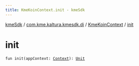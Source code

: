 ```yaml
---
title: KmeKoinContext.init - kmeSdk
---
```


[kmeSdk](../../index.html) / [com.kme.kaltura.kmesdk.di](../index.html) / [KmeKoinContext](index.html) / [init](./init.html)

# init

`fun init(appContext: `[`Context`](https://developer.android.com/reference/android/content/Context.html)`): `[`Unit`](https://kotlinlang.org/api/latest/jvm/stdlib/kotlin/-unit/index.html)